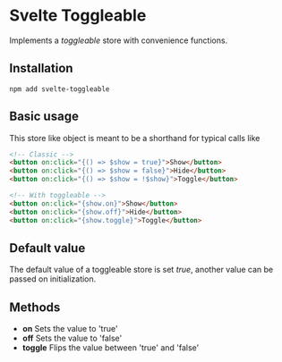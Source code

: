 # Svelte Toggleable

Implements a _toggleable_ store with convenience functions.

## Installation

`npm add svelte-toggleable`

## Basic usage

This store like object is meant to be a shorthand for typical calls like

```html
<!-- Classic -->
<button on:click="{() => $show = true}">Show</button>
<button on:click="{() => $show = false}">Hide</button>
<button on:click="{() => $show = !$show}">Toggle</button>

<!-- With toggleable -->
<button on:click="{show.on}">Show</button>
<button on:click="{show.off}">Hide</button>
<button on:click="{show.toggle}">Toggle</button>
```

## Default value

The default value of a toggleable store is set _true_, another value can be passed on initialization.

## Methods

- **on** Sets the value to 'true'
- **off** Sets the value to 'false'
- **toggle** Flips the value between 'true' and 'false'
